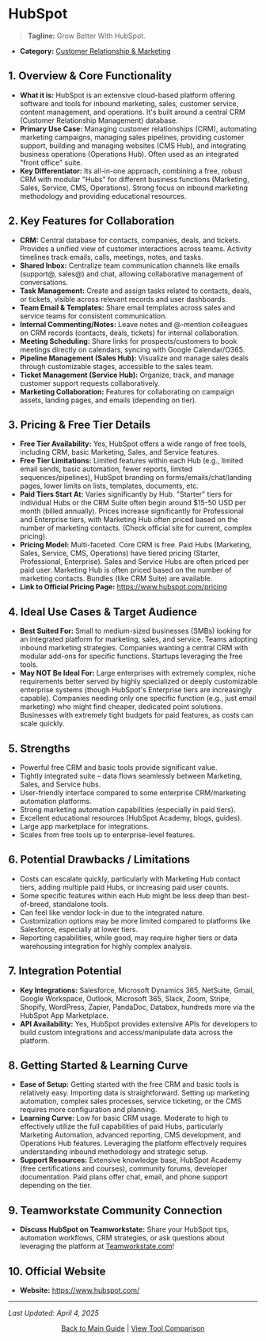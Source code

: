 # HubSpot

> **Tagline:** Grow Better With HubSpot.
*   **Category:** [Customer Relationship & Marketing](../category-overview/customer-relationship-management-overview.md.md)

## 1. Overview & Core Functionality

*   **What it is:** HubSpot is an extensive cloud-based platform offering software and tools for inbound marketing, sales, customer service, content management, and operations. It's built around a central CRM (Customer Relationship Management) database.
*   **Primary Use Case:** Managing customer relationships (CRM), automating marketing campaigns, managing sales pipelines, providing customer support, building and managing websites (CMS Hub), and integrating business operations (Operations Hub). Often used as an integrated "front office" suite.
*   **Key Differentiator:** Its all-in-one approach, combining a free, robust CRM with modular "Hubs" for different business functions (Marketing, Sales, Service, CMS, Operations). Strong focus on inbound marketing methodology and providing educational resources.

## 2. Key Features for Collaboration

*   **CRM:** Central database for contacts, companies, deals, and tickets. Provides a unified view of customer interactions across teams. Activity timelines track emails, calls, meetings, notes, and tasks.
*   **Shared Inbox:** Centralize team communication channels like emails (support@, sales@) and chat, allowing collaborative management of conversations.
*   **Task Management:** Create and assign tasks related to contacts, deals, or tickets, visible across relevant records and user dashboards.
*   **Team Email & Templates:** Share email templates across sales and service teams for consistent communication.
*   **Internal Commenting/Notes:** Leave notes and @-mention colleagues on CRM records (contacts, deals, tickets) for internal collaboration.
*   **Meeting Scheduling:** Share links for prospects/customers to book meetings directly on calendars, syncing with Google Calendar/O365.
*   **Pipeline Management (Sales Hub):** Visualize and manage sales deals through customizable stages, accessible to the sales team.
*   **Ticket Management (Service Hub):** Organize, track, and manage customer support requests collaboratively.
*   **Marketing Collaboration:** Features for collaborating on campaign assets, landing pages, and emails (depending on tier).

## 3. Pricing & Free Tier Details

*   **Free Tier Availability:** Yes, HubSpot offers a wide range of free tools, including CRM, basic Marketing, Sales, and Service features.
*   **Free Tier Limitations:** Limited features within each Hub (e.g., limited email sends, basic automation, fewer reports, limited sequences/pipelines), HubSpot branding on forms/emails/chat/landing pages, lower limits on lists, templates, documents, etc.
*   **Paid Tiers Start At:** Varies significantly by Hub. "Starter" tiers for individual Hubs or the CRM Suite often begin around $15-50 USD per month (billed annually). Prices increase significantly for Professional and Enterprise tiers, with Marketing Hub often priced based on the number of marketing contacts. (Check official site for current, complex pricing).
*   **Pricing Model:** Multi-faceted. Core CRM is free. Paid Hubs (Marketing, Sales, Service, CMS, Operations) have tiered pricing (Starter, Professional, Enterprise). Sales and Service Hubs are often priced per paid user. Marketing Hub is often priced based on the number of marketing contacts. Bundles (like CRM Suite) are available.
*   **Link to Official Pricing Page:** https://www.hubspot.com/pricing

## 4. Ideal Use Cases & Target Audience

*   **Best Suited For:** Small to medium-sized businesses (SMBs) looking for an integrated platform for marketing, sales, and service. Teams adopting inbound marketing strategies. Companies wanting a central CRM with modular add-ons for specific functions. Startups leveraging the free tools.
*   **May NOT Be Ideal For:** Large enterprises with extremely complex, niche requirements better served by highly specialized or deeply customizable enterprise systems (though HubSpot's Enterprise tiers are increasingly capable). Companies needing only one specific function (e.g., just email marketing) who might find cheaper, dedicated point solutions. Businesses with extremely tight budgets for paid features, as costs can scale quickly.

## 5. Strengths

*   Powerful free CRM and basic tools provide significant value.
*   Tightly integrated suite – data flows seamlessly between Marketing, Sales, and Service hubs.
*   User-friendly interface compared to some enterprise CRM/marketing automation platforms.
*   Strong marketing automation capabilities (especially in paid tiers).
*   Excellent educational resources (HubSpot Academy, blogs, guides).
*   Large app marketplace for integrations.
*   Scales from free tools up to enterprise-level features.

## 6. Potential Drawbacks / Limitations

*   Costs can escalate quickly, particularly with Marketing Hub contact tiers, adding multiple paid Hubs, or increasing paid user counts.
*   Some specific features within each Hub might be less deep than best-of-breed, standalone tools.
*   Can feel like vendor lock-in due to the integrated nature.
*   Customization options may be more limited compared to platforms like Salesforce, especially at lower tiers.
*   Reporting capabilities, while good, may require higher tiers or data warehousing integration for highly complex analysis.

## 7. Integration Potential

*   **Key Integrations:** Salesforce, Microsoft Dynamics 365, NetSuite, Gmail, Google Workspace, Outlook, Microsoft 365, Slack, Zoom, Stripe, Shopify, WordPress, Zapier, PandaDoc, Databox, hundreds more via the HubSpot App Marketplace.
*   **API Availability:** Yes, HubSpot provides extensive APIs for developers to build custom integrations and access/manipulate data across the platform.

## 8. Getting Started & Learning Curve

*   **Ease of Setup:** Getting started with the free CRM and basic tools is relatively easy. Importing data is straightforward. Setting up marketing automation, complex sales processes, service ticketing, or the CMS requires more configuration and planning.
*   **Learning Curve:** Low for basic CRM usage. Moderate to high to effectively utilize the full capabilities of paid Hubs, particularly Marketing Automation, advanced reporting, CMS development, and Operations Hub features. Leveraging the platform effectively requires understanding inbound methodology and strategic setup.
*   **Support Resources:** Extensive knowledge base, HubSpot Academy (free certifications and courses), community forums, developer documentation. Paid plans offer chat, email, and phone support depending on the tier.

## 9. Teamworkstate Community Connection

*   **Discuss HubSpot on Teamworkstate:** Share your HubSpot tips, automation workflows, CRM strategies, or ask questions about leveraging the platform at [Teamworkstate.com](https://teamworkstate.com/)!

## 10. Official Website

*   **Website:** https://www.hubspot.com/

---

*Last Updated: April 4, 2025*

<p align="center"><a href="../README.md">Back to Main Guide</a> | <a href="../comparison-tables/tool-comparison.md">View Tool Comparison</a></p>
